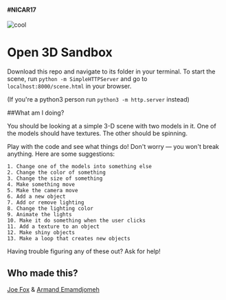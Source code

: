 #### #NICAR17
![cool](https://cloud.githubusercontent.com/assets/2977115/23494512/29239c9e-fec8-11e6-9f8c-6500c87d263d.gif)

Open 3D Sandbox
======

Download this repo and navigate to its folder in your terminal.
To start the scene, run `python -m SimpleHTTPServer` and go to `localhost:8000/scene.html` in your browser.

(If you're a python3 person run `python3 -m http.server` instead)

##What am I doing?

You should be looking at a simple 3-D scene with two models in it. One of the models should have textures. The other should be spinning.

Play with the code and see what things do! Don't worry — you won't break anything. 
Here are some suggestions:

	1. Change one of the models into something else
	2. Change the color of something
	3. Change the size of something
	4. Make something move
	5. Make the camera move
	6. Add a new object
	7. Add or remove lighting
	8. Change the lighting color
	9. Animate the lights
	10. Make it do something when the user clicks
	11. Add a texture to an object
	12. Make shiny objects
	13. Make a loop that creates new objects

Having trouble figuring any of these out? Ask for help!

## Who made this?

[Joe Fox](http://twitter.com/joemfox) & [Armand Emamdjomeh](http://twitter.com/emamd)